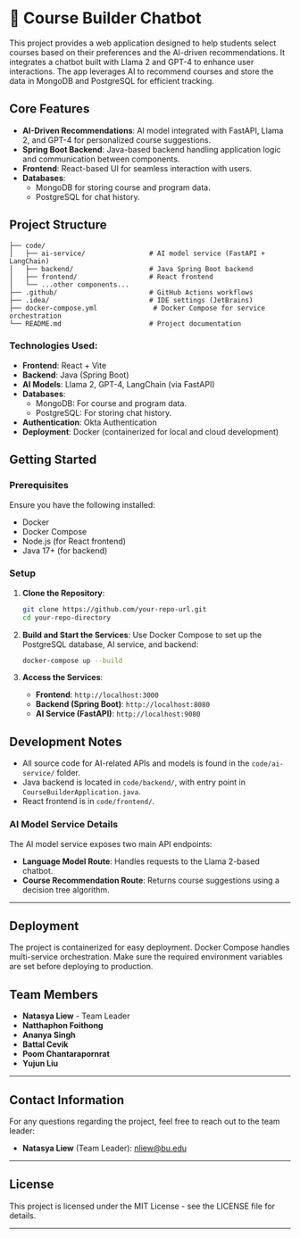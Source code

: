 
# 🦅 Course Builder Chatbot

This project provides a web application designed to help students select courses based on their preferences and the AI-driven recommendations. It integrates a chatbot built with Llama 2 and GPT-4 to enhance user interactions. The app leverages AI to recommend courses and store the data in MongoDB and PostgreSQL for efficient tracking.

## Core Features
- **AI-Driven Recommendations**: AI model integrated with FastAPI, Llama 2, and GPT-4 for personalized course suggestions.
- **Spring Boot Backend**: Java-based backend handling application logic and communication between components.
- **Frontend**: React-based UI for seamless interaction with users.
- **Databases**: 
  - MongoDB for storing course and program data.
  - PostgreSQL for chat history.

## Project Structure
```
├── code/
│   ├── ai-service/                # AI model service (FastAPI + LangChain)
│   ├── backend/                   # Java Spring Boot backend
│   ├── frontend/                  # React frontend
│   └── ...other components...
├── .github/                       # GitHub Actions workflows
├── .idea/                         # IDE settings (JetBrains)
├── docker-compose.yml              # Docker Compose for service orchestration
└── README.md                      # Project documentation
```

### Technologies Used:
- **Frontend**: React + Vite
- **Backend**: Java (Spring Boot)
- **AI Models**: Llama 2, GPT-4, LangChain (via FastAPI)
- **Databases**: 
  - MongoDB: For course and program data.
  - PostgreSQL: For storing chat history.
- **Authentication**: Okta Authentication
- **Deployment**: Docker (containerized for local and cloud development)

## Getting Started

### Prerequisites
Ensure you have the following installed:
- Docker
- Docker Compose
- Node.js (for React frontend)
- Java 17+ (for backend)

### Setup

1. **Clone the Repository**:
   ```bash
   git clone https://github.com/your-repo-url.git
   cd your-repo-directory
   ```

2. **Build and Start the Services**:
   Use Docker Compose to set up the PostgreSQL database, AI service, and backend:
   ```bash
   docker-compose up --build
   ```

3. **Access the Services**:
   - **Frontend**: `http://localhost:3000`
   - **Backend (Spring Boot)**: `http://localhost:8080`
   - **AI Service (FastAPI)**: `http://localhost:9080`

## Development Notes

- All source code for AI-related APIs and models is found in the `code/ai-service/` folder.
- Java backend is located in `code/backend/`, with entry point in `CourseBuilderApplication.java`.
- React frontend is in `code/frontend/`.

### AI Model Service Details
The AI model service exposes two main API endpoints:
- **Language Model Route**: Handles requests to the Llama 2-based chatbot.
- **Course Recommendation Route**: Returns course suggestions using a decision tree algorithm.

---

## Deployment

The project is containerized for easy deployment. Docker Compose handles multi-service orchestration. Make sure the required environment variables are set before deploying to production.


## **Team Members**

- **Natasya Liew** - Team Leader
- **Natthaphon Foithong**
- **Ananya Singh**
- **Battal Cevik**
- **Poom Chantarapornrat**
- **Yujun Liu**

---

## **Contact Information**

For any questions regarding the project, feel free to reach out to the team leader:

- **Natasya Liew** (Team Leader): nliew@bu.edu

---

## **License**

This project is licensed under the MIT License - see the LICENSE file for details.

---

